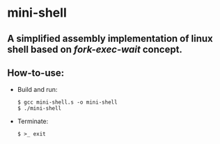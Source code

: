 # mini-shell

## A simplified assembly implementation of linux shell based on *fork-exec-wait* concept.

## How-to-use:

  * Build and run:
  
    ```
    $ gcc mini-shell.s -o mini-shell
    $ ./mini-shell
    ```
  
  * Terminate:
  
    ```
    $ >_ exit
    ```
